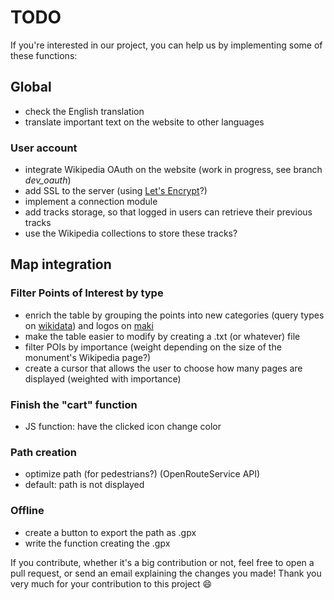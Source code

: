 TODO
=======

If you're interested in our project, you can help us by implementing some of these functions:

 ## Global
 - check the English translation
 - translate important text on the website to other languages

### User account
 - integrate Wikipedia OAuth on the website (work in progress, see branch *dev_oauth*)
 - add SSL to the server (using [Let's Encrypt](https://letsencrypt.org/)?)
 - implement a connection module
 - add tracks storage, so that logged in users can retrieve their previous tracks
 - use the Wikipedia collections to store these tracks?

 ## Map integration
 ### Filter Points of Interest by type
 - enrich the table by grouping the points into new categories (query types on [wikidata](https://www.wikidata.org/wiki/Wikidata:Main_Page)) and logos on [maki](https://www.mapbox.com/maki/)
 - make the table easier to modify by creating a .txt (or whatever) file
 - filter POIs by importance (weight depending on the size of the monument's Wikipedia page?)
 - create a cursor that allows the user to choose how many pages are displayed (weighted with importance)

  ### Finish the "cart" function
 - JS function: have the clicked icon change color

  ### Path creation
 - optimize path (for pedestrians?) (OpenRouteService API)
 - default: path is not displayed

  ### Offline
 - create a button to export the path as .gpx
 - write the function creating the .gpx

If you contribute, whether it's a big contribution or not, feel free to open a pull request, or send an email explaining the changes you made!
Thank you very much for your contribution to this project :smile:
